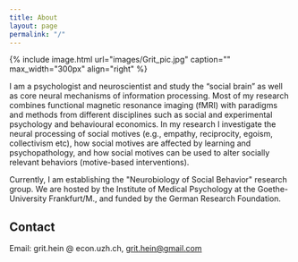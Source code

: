 ```yaml
---
title: About
layout: page
permalink: "/"
---
```

{% include image.html url="images/Grit_pic.jpg" caption="" max_width="300px" align="right" %}

I am a psychologist and neuroscientist and study the “social brain” as well as core neural mechanisms of information processing. Most of my research combines functional magnetic resonance imaging (fMRI) with paradigms and methods from different disciplines such as social and experimental psychology and behavioural economics. In my research I investigate the neural processing of social motives (e.g., empathy, reciprocity, egoism, collectivism etc), how social motives are affected by learning and psychopathology, and how social motives can be used to alter socially relevant behaviors (motive-based interventions).

Currently, I am establishing the "Neurobiology of Social Behavior" research group. We are hosted by the Institute of Medical Psychology at the Goethe-University Frankfurt/M., and funded by the German Research Foundation.

## Contact

Email: grit.hein @ econ.uzh.ch, grit.hein@gmail.com

[](mailto:grit.hein@gmail.com)